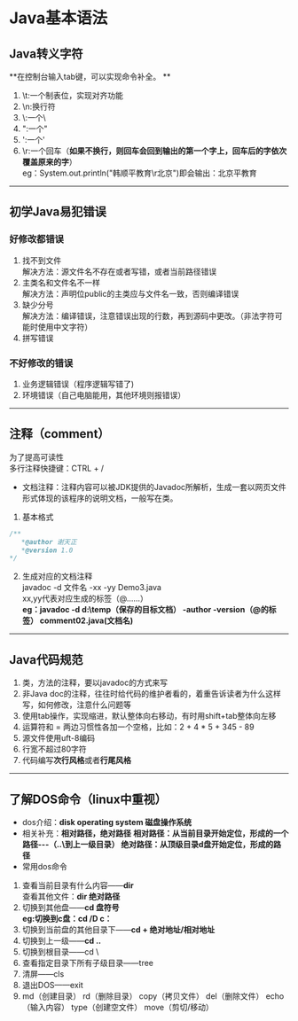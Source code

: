 # Java基本语法  
## Java转义字符  
**在控制台输入tab键，可以实现命令补全。 **

1. \t:一个制表位，实现对齐功能 
2. \n:换行符
3. \\:一个\
4. \":一个"
5. \':一个'
6. \r:一个回车（**如果不换行，则回车会回到输出的第一个字上，回车后的字依次覆盖原来的字**）  
eg：System.out.println("韩顺平教育\r北京")即会输出：北京平教育  

---
## 初学Java易犯错误  
### 好修改都错误 
1. 找不到文件<br>解决方法：源文件名不存在或者写错，或者当前路径错误
2. 主类名和文件名不一样<br>解决方法：声明位public的主类应与文件名一致，否则编译错误
3. 缺少分号<br>解决方法：编译错误，注意错误出现的行数，再到源码中更改。（非法字符可能时使用中文字符）
4. 拼写错误   

### 不好修改的错误
1. 业务逻辑错误（程序逻辑写错了)
2. 环境错误（自己电脑能用，其他环境则报错误）  

---
## 注释（comment）  
为了提高可读性  
多行注释快捷键：CTRL + /
- 文档注释：注释内容可以被JDK提供的Javadoc所解析，生成一套以网页文件形式体现的该程序的说明文档，一般写在类。
1. 基本格式 
```java
/**
   *@author 谢天正
   *@version 1.0
*/
```
2. 生成对应的文档注释  
javadoc -d 文件名 -xx -yy Demo3.java  
xx,yy代表对应生成的标签（@……）  
**eg：javadoc -d d:\\temp（保存的目标文档） -author -version（@的标签） comment02.java(文档名)**  

---
## Java代码规范
1. 类，方法的注释，要以javadoc的方式来写
2. 非Java doc的注释，往往时给代码的维护者看的，着重告诉读者为什么这样写，如何修改，注意什么问题等
3. 使用tab操作，实现缩进，默认整体向右移动，有时用shift+tab整体向左移
4. 运算符和 = 两边习惯性各加一个空格，比如：2 + 4 * 5 + 345 - 89
5. 源文件使用uft-8编码
6. 行宽不超过80字符
7. 代码编写**次行风格**或者**行尾风格**

---
## 了解DOS命令（linux中重视）
- dos介绍：**disk operating system 磁盘操作系统**
- 相关补充：**相对路径，绝对路径**
**相对路径：从当前目录开始定位，形成的一个路径---（..\到上一级目录）
绝对路径：从顶级目录d盘开始定位，形成的路径**
- 常用dos命令
1. 查看当前目录有什么内容——**dir**<br>查看其他文件：**dir 绝对路径**
2. 切换到其他盘——**cd 盘符号**<br>**eg:切换到c盘：cd /D c：**
3. 切换到当前盘的其他目录下——**cd + 绝对地址/相对地址** 
4. 切换到上一级——**cd ..**
5. 切换到根目录——cd \
6. 查看指定目录下所有子级目录——tree
7. 清屏——cls
8. 退出DOS——exit
9. md（创建目录）
   rd（删除目录）
   copy（拷贝文件）
   del（删除文件）
   echo（输入内容）
   type（创建空文件）
   move（剪切/移动）
